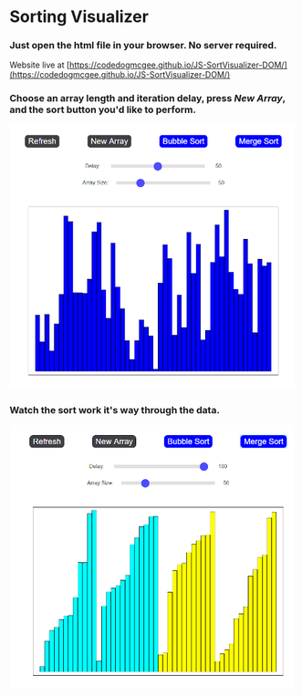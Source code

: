 # Sorting Visualizer
### Just open the html file in your browser. No server required.
Website live at [https://codedogmcgee.github.io/JS-SortVisualizer-DOM/](https://codedogmcgee.github.io/JS-SortVisualizer-DOM/)

### Choose an array length and iteration delay, press _New Array_, and the sort button you'd like to perform.
![Example Image1](images/ExampleImg1.PNG?raw=true)

### Watch the sort work it's way through the data.
![Example Image2](images/ExampleImg2.PNG?raw=true)